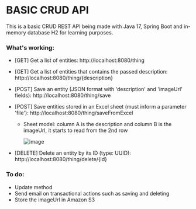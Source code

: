 # BASIC CRUD API

This is a basic CRUD REST API being made with Java 17, Spring Boot and in-memory database H2 for learning purposes.

### What's working:

* [GET] Get a list of entities: http://localhost:8080/thing
* [GET] Get a list of entities that contains the passed description: http://localhost:8080/thing/{description}
* [POST] Save an entity (JSON format with 'description' and 'imageUrl' fields): http://localhost:8080/thing/save
* [POST] Save entities stored in an Excel sheet (must inform a parameter 'file'): http://localhost:8080/thing/saveFromExcel
  - Sheet model: column A is the description and column B is the imageUrl, it starts to read from the 2nd row
  
    ![image](https://github.com/mychellmotta/basic-crud-api/assets/13575346/9d6653e1-1a7f-4378-bdc3-75ec575f8415)
  
* [DELETE] Delete an entity by its ID (type: UUID): http://localhost:8080/thing/delete/{id}

### To do:

* Update method
* Send email on transactional actions such as saving and deleting
* Store the imageUrl in Amazon S3
